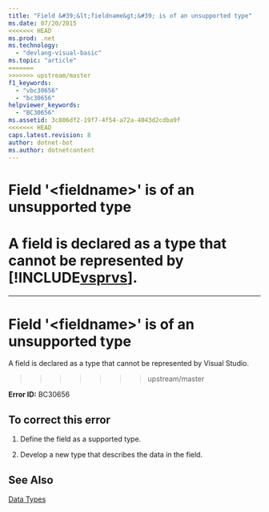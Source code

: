 ```yaml
---
title: "Field &#39;&lt;fieldname&gt;&#39; is of an unsupported type"
ms.date: 07/20/2015
<<<<<<< HEAD
ms.prod: .net
ms.technology: 
  - "devlang-visual-basic"
ms.topic: "article"
=======
>>>>>>> upstream/master
f1_keywords: 
  - "vbc30656"
  - "bc30656"
helpviewer_keywords: 
  - "BC30656"
ms.assetid: 3c806df2-19f7-4f54-a72a-4043d2cdba9f
<<<<<<< HEAD
caps.latest.revision: 8
author: dotnet-bot
ms.author: dotnetcontent
---
```

# Field &#39;&lt;fieldname&gt;&#39; is of an unsupported type
A field is declared as a type that cannot be represented by [!INCLUDE[vsprvs](~/includes/vsprvs-md.md)].  
=======
---
# Field &#39;&lt;fieldname&gt;&#39; is of an unsupported type
A field is declared as a type that cannot be represented by Visual Studio.  
>>>>>>> upstream/master
  
 **Error ID:** BC30656  
  
## To correct this error  
  
1.  Define the field as a supported type.  
  
2.  Develop a new type that describes the data in the field.  
  
## See Also  
 [Data Types](../../visual-basic/language-reference/data-types/data-type-summary.md)
